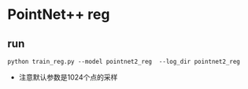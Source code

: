 # PointNet++  reg #
 
## run ##
```
python train_reg.py --model pointnet2_reg  --log_dir pointnet2_reg
```

* 注意默认参数是1024个点的采样